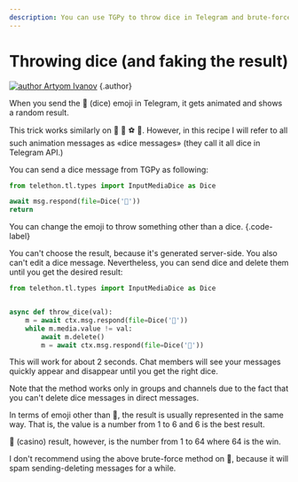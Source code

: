 ```yaml
---
description: You can use TGPy to throw dice in Telegram and brute-force it to get a fake result. This also works with other emoji such as football and casino.
---
```


# Throwing dice (and faking the result)

[![author](https://avatars.githubusercontent.com/u/38432588) Artyom Ivanov](https://github.com/tm-a-t)
{.author}

When you send the 🎲 (dice) emoji in Telegram, it gets animated and shows a random result.

This trick works similarly on 🎯 🎳 ⚽️ 🏀. However, in this recipe I will refer to all such animation messages
as «dice messages» (they call it all dice in Telegram API.)

You can send a dice message from TGPy as following:

```python
from telethon.tl.types import InputMediaDice as Dice

await msg.respond(file=Dice('🎲'))
return
```

You can change the emoji to throw something other than a dice.
{.code-label}

You can't choose the result, because it's generated server-side. You also can't edit a dice message. Nevertheless, you
can send dice and delete them until you get the desired result:

```python
from telethon.tl.types import InputMediaDice as Dice


async def throw_dice(val):
    m = await ctx.msg.respond(file=Dice('🎲'))
    while m.media.value != val:
        await m.delete()
        m = await ctx.msg.respond(file=Dice('🎲'))
```

This will work for about 2 seconds. Chat members will see your messages quickly appear and disappear until you get the
right dice.

Note that the method works only in groups and channels due to the fact that you can't delete dice messages in direct
messages.

In terms of emoji other than 🎲, the result is usually represented in the same way. That is, the value is a number from 1
to 6 and 6 is the best result.

🎰 (casino) result, however, is the number from 1 to 64 where 64 is the win.

I don't recommend using the above brute-force method on 🎰, because it will spam sending-deleting messages for a while.
